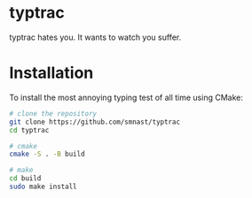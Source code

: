 # typtrac
typtrac hates you. It wants to watch you suffer.

# Installation
To install the most annoying typing test of all time using CMake:
``` bash
# clone the repository
git clone https://github.com/smnast/typtrac
cd typtrac

# cmake
cmake -S . -B build

# make
cd build
sudo make install
```

